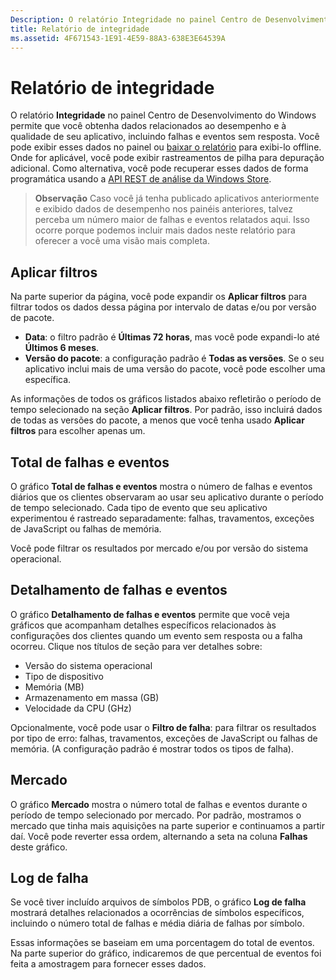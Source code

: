 ```yaml
---
Description: O relatório Integridade no painel Centro de Desenvolvimento do Windows permite que você obtenha dados relacionados ao desempenho e à qualidade de seu aplicativo, incluindo falhas e eventos sem resposta.
title: Relatório de integridade
ms.assetid: 4F671543-1E91-4E59-88A3-638E3E64539A
---
```


# Relatório de integridade


O relatório **Integridade** no painel Centro de Desenvolvimento do Windows permite que você obtenha dados relacionados ao desempenho e à qualidade de seu aplicativo, incluindo falhas e eventos sem resposta. Você pode exibir esses dados no painel ou [baixar o relatório](download-analytic-reports.md) para exibi-lo offline. Onde for aplicável, você pode exibir rastreamentos de pilha para depuração adicional. Como alternativa, você pode recuperar esses dados de forma programática usando a [API REST de análise da Windows Store](../monetize/access-analytics-data-using-windows-store-services.md).

> **Observação**  Caso você já tenha publicado aplicativos anteriormente e exibido dados de desempenho nos painéis anteriores, talvez perceba um número maior de falhas e eventos relatados aqui. Isso ocorre porque podemos incluir mais dados neste relatório para oferecer a você uma visão mais completa.

## Aplicar filtros


Na parte superior da página, você pode expandir os **Aplicar filtros** para filtrar todos os dados dessa página por intervalo de datas e/ou por versão de pacote.

-   **Data**: o filtro padrão é **Últimas 72 horas**, mas você pode expandi-lo até **Últimos 6 meses**.
-   **Versão do pacote**: a configuração padrão é **Todas as versões**. Se o seu aplicativo inclui mais de uma versão do pacote, você pode escolher uma específica.

As informações de todos os gráficos listados abaixo refletirão o período de tempo selecionado na seção **Aplicar filtros**. Por padrão, isso incluirá dados de todas as versões do pacote, a menos que você tenha usado **Aplicar filtros** para escolher apenas um.

## Total de falhas e eventos


O gráfico **Total de falhas e eventos** mostra o número de falhas e eventos diários que os clientes observaram ao usar seu aplicativo durante o período de tempo selecionado. Cada tipo de evento que seu aplicativo experimentou é rastreado separadamente: falhas, travamentos, exceções de JavaScript ou falhas de memória.

Você pode filtrar os resultados por mercado e/ou por versão do sistema operacional.

## Detalhamento de falhas e eventos


O gráfico **Detalhamento de falhas e eventos** permite que você veja gráficos que acompanham detalhes específicos relacionados às configurações dos clientes quando um evento sem resposta ou a falha ocorreu. Clique nos títulos de seção para ver detalhes sobre:

-   Versão do sistema operacional
-   Tipo de dispositivo
-   Memória (MB)
-   Armazenamento em massa (GB)
-   Velocidade da CPU (GHz)

Opcionalmente, você pode usar o **Filtro de falha**: para filtrar os resultados por tipo de erro: falhas, travamentos, exceções de JavaScript ou falhas de memória. (A configuração padrão é mostrar todos os tipos de falha).

## Mercado


O gráfico **Mercado** mostra o número total de falhas e eventos durante o período de tempo selecionado por mercado. Por padrão, mostramos o mercado que tinha mais aquisições na parte superior e continuamos a partir daí. Você pode reverter essa ordem, alternando a seta na coluna **Falhas** deste gráfico.

## Log de falha


Se você tiver incluído arquivos de símbolos PDB, o gráfico **Log de falha** mostrará detalhes relacionados a ocorrências de símbolos específicos, incluindo o número total de falhas e média diária de falhas por símbolo.

Essas informações se baseiam em uma porcentagem do total de eventos. Na parte superior do gráfico, indicaremos de que percentual de eventos foi feita a amostragem para fornecer esses dados.

 

 


<!--HONumber=Mar16_HO1-->



